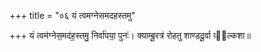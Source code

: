 +++
title = "०६ यं त्वमग्नेसमदहस्तमु"

+++
यं त्वम॑ग्नेस॒मद॑ह॒स्तमु॒ निर्वा॑पया॒ पुनः॑। क्याम्बू॒रत्र॑ रोहतु शाण्डदू॒र्वा व्य᳡ल्कशा॥